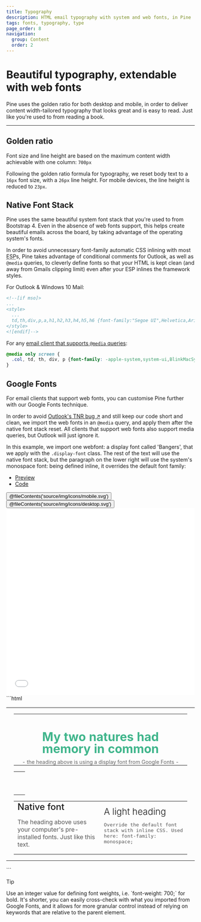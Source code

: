 ```yaml
---
title: Typography
description: HTML email typography with system and web fonts, in Pine
tags: fonts, typography, type
page_order: 8
navigation:
  group: Content
  order: 2
---
```


# Beautiful typography, extendable with web fonts

Pine uses the golden ratio for both desktop and mobile, in order to deliver content width-tailored typography 
that looks great and is easy to read. Just like you're used to from reading a book.

---

## Golden ratio

Font size and line height are based on the maximum content width achievable with one column: `700px`

Following the golden ratio formula for typography, we reset body text to a `16px` font size, with a `26px` line height. 
For mobile devices, the line height is reduced to `23px`.

## Native Font Stack

Pine uses the same beautiful system font stack that you're used to from Bootstrap 4. 
Even in the absence of web fonts support, this helps create beautiful emails across the board, by taking advantage of the operating system's fonts.

In order to avoid unnecessary font-family automatic CSS inlining with most <abbr class="cursor-default" title="Email Service Provider">ESP</abbr>s, 
Pine takes advantage of conditional comments for Outlook, as well as `@media` queries, to cleverly define fonts so that your HTML is kept clean 
(and away from Gmails clipping limit) even after your ESP inlines the framework styles.

For Outlook & Windows 10 Mail:

```html
<!--[if mso]>
...
<style>
  ...
  td,th,div,p,a,h1,h2,h3,h4,h5,h6 {font-family:"Segoe UI",Helvetica,Arial,sans-serif;}
</style>
<![endif]-->
```

For any [email client that supports `@media` queries](https://www.campaignmonitor.com/css/media-queries/media/):

```css
@media only screen {
  .col, td, th, div, p {font-family: -apple-system,system-ui,BlinkMacSystemFont,"Segoe UI","Roboto","Helvetica Neue",Arial,sans-serif;}
}
```

## Google Fonts

For email clients that support web fonts, you can customise Pine further with our Google Fonts technique.

In order to avoid [Outlook's TNR bug ↗](https://litmus.com/community/discussions/982-outlook-overrides-font-to-times-new-roman) 
and still keep our code short and clean, we import the web fonts in an `@media` query, and apply them after the native font stack reset. 
All clients that support web fonts also support media queries, but Outlook will just ignore it.

In this example, we import one webfont: a display font called 'Bangers', that we apply with the `.display-font` class. 
The rest of the text will use the native font stack, but the paragraph on the lower right will use the system's monospace font: being defined inline, 
it overrides the default font family:

<div class="my-6">
    <ul class="tabs">
        <li class="active"><a href="#google-fonts-preview">Preview</a></li>
        <li><a href="#google-fonts-code">Code</a></li>
    </ul>    
    <div id="google-fonts-preview" class="tab-panel" aria-expanded="true">
        <div class="py-4 bg-grey-lighter">
            <div class="hidden md:flex justify-around bg-grey-lighter pt-4 w-24 mx-auto">
                <button data-preview="mobile" class="text-grey">@fileContents('source/img/icons/mobile.svg')</button>
                <button data-preview="desktop" class="text-grey-darkest">@fileContents('source/img/icons/desktop.svg')</button>
            </div>
            <iframe src="../examples/typography/google-fonts.html" frameborder="0" width="100%" class="block mx-auto transition-all" style="min-height: 500px;"></iframe>
        </div>
    </div>    
    <div id="google-fonts-code" class="tab-panel" markdown="1" aria-expanded="false">
```html
<table cellpadding="0" cellspacing="0" role="presentation" width="100%">
  <tr>
    <td style="padding: 0 20px;">
      <table cellpadding="0" cellspacing="0" role="presentation" width="100%">
        <tr>
          <td align="center" class="col" width="640" style="padding: 0 10px;">
            <h1 class="display-font" style="color: #3FB58B; margin-bottom: 10px; line-height: 100%;">My two natures had memory in common</h1>
            <span style="color: #666666; font-size: 14px;">- the heading above is using a display font from Google Fonts -</span>
          </td>
        </tr>
      </table>
      <table cellpadding="0" cellspacing="0" role="presentation" width="100%">
        <tr>
          <td class="divider" style="padding: 30px 15px;">
            <div style="background: #EEEEEE; height: 1px; line-height: 1px;">&zwnj;</div>
          </td>
        </tr>
      </table>
      <table cellpadding="0" cellspacing="0" role="presentation" width="100%">
          <tr>
          <td class="col col-sm-6" width="310" style="padding: 0 10px;">
              <h2 style="font-weight: 500; margin: 0;">Native font</h2>
              <p style="color: #555555;">The heading above uses your computer's pre-installed fonts. Just like this text.</p>
          </td>
          <td class="col col-sm-6" width="310" style="padding: 0 10px;">
              <h2 style="font-weight: 300; margin: 0;">A light heading</h2>
              <p style="color: #555555; font-family: monospace;">Override the default font stack with inline CSS. Used here: font-family: monospace;</p>
          </td>
          </tr>
      </table>
    </td>
  </tr>
</table>
```
    </div>
</div>

<div class="bg-blue-lightest border-l-4 border-blue p-4 mb-4" role="alert">
  <p class="font-sans font-bold m-0 text-md text-blue-dark">Tip</p>
  <div class="-mb-4 text-md text-blue-dark" markdown="1">Use an integer value for defining font weights, i.e. `font-weight: 700;` for bold. It's shorter, you can easily cross-check with what you imported from Google Fonts, and it allows for more granular control instead of relying on keywords that are relative to the parent element.</div>
</div>
